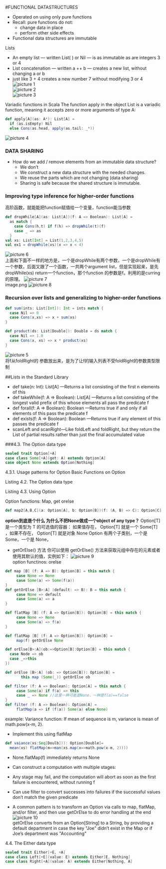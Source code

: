 #FUNCTIONAL DATASTRUCTURES 

* Operated on using only pure functions
* Recall: pure functions do not: 
  * change data in place
  * perform other side effects
* Functional data structures are immutable
  
 Lists
* An empty list — written List( ) or Nil — is as immutable as 
are integers 3 or 4 
* List concatenation — written a ++ b — creates a new list, 
without changing a or b
* just like 3 + 4 creates a new number 7 without modifying 3 or 4  
  ![picture 1](images/240dc6c170d31af33c5e2e040e7c3fb320ca4f878fd85874c171ffe7c945f304.png)  
![picture 2](images/2a8f72d6f1404e74e4141bec0711aea3bf202cf2f8acc5527264827545eb094e.png)  
![picture 3](images/bbf7bd03e74a3149230c7593d3d1bd8419d0f309fb0999bb59e3b69f7aeb6c72.png)  

Variadic functions in Scala
The function apply in the object List is a variadic function, meaning it accepts zero or more arguments of type A:
```scala
def apply[A](as: A*): List[A] =
  if (as.isEmpty) Nil
  else Cons(as.head, apply(as.tail: _*))
```
![picture 4](images/e977094d520f2990d06b57890c2e537b3752590d3c7f3f7d2e1a6b9ab80a9601.png)  

### DATA  SHARING 
* How do we add / remove elements from an immutable data 
structure?
    - We don’t
    - We construct a new data structure with the needed changes.
    - We reuse the parts which are not changing (data 
sharing)
    - Sharing is safe because the shared structure is immutable.
### Improving type inference for higher-order functions
高阶函数，就能能把function赋值给一个变量，function能当参数
```scala
def dropWhile[A](as: List[A])(f: A => Boolean): List[A] =
  as match {
    case Cons(h,t) if f(h) => dropWhile(t)(f)
    case _ => as
  }
val xs: List[Int] = List(1,2,3,4,5)
val ex1 = dropWhile(xs)(x => x < 4)
```
![picture 6](images/5f79cc5f11d984ada0426565b3daf2398b51d67f3e3919671b4c7166a2e8e53d.png)  
上面和下面不一样的地方是，一个是dropWhile有两个参数，一个是dropWhile有一个参数，后面又跟了一个函数，一共两个argument list，但是实现起来，是先dropWhile(xs) return一个function，那个function 的参数是f。利用的是curring的原理。
![picture 7](images/70ef8beafd43c05beebb42aec34bb35fedd60f65bf3b74b327f1fdf0e367028f.png)  
image.png
![picture 8](images/b420de503caea19587862a51747ab9ef4932e1598589b7e22a8fa05572b5c067.png)  


### Recursion over lists and generalizing to higher-order functions
```scala
def sum(ints: List[Int]): Int = ints match {
  case Nil => 0
  case Cons(x,xs) => x + sum(xs)
}

def product(ds: List[Double]): Double = ds match {
  case Nil => 1.0
  case Cons(x, xs) => x * product(xs)
}
```

![picture 5](images/4ec9d794160b2ca5a216339b9aec83bd03cfbd1b242021e7e88f896d8a0c7069.png)  
将f从foldRight的 参数放出来，是为了让f的输入列表不受foldRight的参数类型限制

##Lists in the Standard Library
* def take(n: Int): List[A] —Returns a list consisting of the first n elements of this
* def takeWhile(f: A => Boolean): List[A] —Returns a list consisting of the longest valid prefix of this whose elements all pass the predicate f
* def forall(f: A => Boolean): Boolean —Returns true if and only if all elements of this pass the predicate f
* def exists(f: A => Boolean): Boolean —Returns true if any element of this passes the predicate f
* scanLeft and scanRight—Like foldLeft and foldRight, but they return the List of partial results rather than just the final accumulated value

###4.3. The Option data type
```scala
sealed trait Option[+A]
case class Some[+A](get: A) extends Option[A]
case object None extends Option[Nothing]
```

4.3.1. Usage patterns for Option
Basic Functions on Option

Listing 4.2. The Option data type

Listing 4.3. Using Option


Option functions: Map, get orelse
```scala
def map2[A,B,C](a: Option[A], b: Option[B])(f: (A, B) => C): Option[C] = a flatMap (aa => b map (bb =>f(aa, bb)))
```
**option到底是个什么
为什么不把None做成一个object of any type？**
Option[T] 是一个类型为 T 的可选值的容器： 如果值存在， Option[T] 就是一个 Some[T] ，如果不存在， Option[T] 就是对象 None 
Option 有两个子类别，一个是 Some，一个是 None，
* getOrElse() 方法
你可以使用 getOrElse() 方法来获取元组中存在的元素或者使用其默认的值，实例如下：
![picture 9](images/02985b2a176b4788dbc2778bb26858683c9ed5fd875ed3c27a333c1f4206b209.png)  
option functinos: orelse
```scala
def map [B] (f: A => B): Option[B] = this match {
     case None => None
     case Some(a) => Some(f(a))
}
def getOrElse [B>:A] (default: => B): B = this match {
     case None => default
     case Some(a) => a
}

def flatMap [B] (f: A => Option[B]): Option[B] = this match {
     case None => None
     case Some(a) => f(a)
}

def flatMap [B] (f: A => Option[B]): Option[B] = 
     map(f) getOrElse None

def orElse[B>:A](ob:=>Option[B]:Option[B] = this match {
  case Node => ob
  case _=>this
})

def orElse [B>:A] (ob: => Option[B]): Option[B] = 
       this map (Some(_)) getOrElse ob

def filter (f: A => Boolean): Option[A] = this match {
     case Some(a) if f(a) => this
     case _ => None //这里一种可能是None，一种是f(a)==false
}
def filter (f: A => Boolean): Option[A] =
     flatMap(a => if (f(a)) Some(a) else None)
```
example:
Variance function: If mean of sequence is m, variance is mean of 
math.pow(x-m, 2).  
* Implement this using flatMap
```scala
def vaiance(xs:Seq[Doulb])): Option[Double]=
  mean(xs) flatMap(m=>man(xs.map(x=>math.pow(x-m, 2))))

``` 
* None.flatMap(f) immediately returns None
* Can construct a computation with multiple stages:
* Any stage may fail, and the computation will abort as 
soon as the first failure is encountered, without running f 

* Can use filter to convert successes into failures if the successful 
values don’t match the given predicate
* A common pattern is to transform an Option via calls to map, flatMap, and/or filter, and then use getOrElse to do error handling at the end
![picture 10](images/8587fdc13982b74d717016c2a162e93f768e57c78e2b54fe315f1d443e1fb7cb.png)  
getOrElse converts from an Option[String] to a String, by 
providing a default department in case the key "Joe" didn’t exist in 
the Map or if Joe’s department was "Accounting"

4.4. The Either data type
```scala
sealed trait Either[+E, +A]
case class Left[+E](value: E) extends Either[E, Nothing]
case class Right[+A](value: A) extends Either[Nothing, A]
```